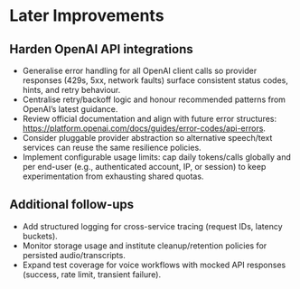 # Later Improvements

## Harden OpenAI API integrations
- Generalise error handling for all OpenAI client calls so provider responses (429s, 5xx, network faults) surface consistent status codes, hints, and retry behaviour.
- Centralise retry/backoff logic and honour recommended patterns from OpenAI’s latest guidance.
- Review official documentation and align with future error structures: https://platform.openai.com/docs/guides/error-codes/api-errors.
- Consider pluggable provider abstraction so alternative speech/text services can reuse the same resilience policies.
- Implement configurable usage limits: cap daily tokens/calls globally and per end-user (e.g., authenticated account, IP, or session) to keep experimentation from exhausting shared quotas.

## Additional follow-ups
- Add structured logging for cross-service tracing (request IDs, latency buckets).
- Monitor storage usage and institute cleanup/retention policies for persisted audio/transcripts.
- Expand test coverage for voice workflows with mocked API responses (success, rate limit, transient failure).
